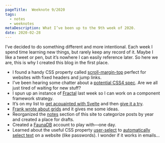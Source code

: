 ```yaml
---
pageTitle:  Weeknote 9/2020
tags: 
  - notes
  - weeknotes
metaDescription: What I’ve been up to the 9th week of 2020.
date: 2020-02-28
---
```

I’ve decided to do something different and more intentional. Each week I spend time learning new things, but rarely keep any record of it. Maybe I like a tweet or pen, but it’s nowhere I can easily reference later. So here we are, this is why I created this blog in the first place. 

* I found a handy CSS property called [scroll-margin-top](https://developer.mozilla.org/en-US/docs/Web/CSS/scroll-margin-top) perfect for websites with fixed headers and jump links. 
* I've been hearing some chatter about a [potential CSS4 spec](https://github.com/w3c/csswg-drafts/issues/4770). Are we all just tired of waiting for new stuff?
* I spun up an instance of [Fractal](https://fractal.build/) last week so I can work on a component framework strategy. 
* It’s on my list to [get acquainted with Svelte](https://css-tricks.com/getting-acquainted-with-svelte-the-new-framework-on-the-block/) and then [give it a try](https://svelte.dev/).
* [Frank wrote about grids](https://frankchimero.com/blog/2020/gridniking/) and it gives me some ideas.
* Reorganized the [notes](/notes/) section of this site to categorize posts by year and created a place for drafts.
* Created a [FaunaDB](https://fauna.com) account to play with—one day.
* Learned about the useful CSS property [user-select](https://developer.mozilla.org/en-US/docs/Web/CSS/user-select) to [automatically select text](https://codepen.io/joshcrain/pen/LYEoQpw) on a website (like passwords). I wonder if it works in emails…